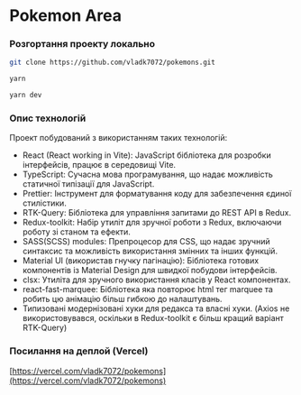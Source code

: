 # Pokemon Area

### Розгортання проекту локально

```bash
git clone https://github.com/vladk7072/pokemons.git
```
```bash
yarn
```
```bash
yarn dev
```

### Опис технологій
Проект побудований з використанням таких технологій:

- React (React working in Vite): JavaScript бібліотека для розробки інтерфейсів, працює в середовищі Vite.
- TypeScript: Сучасна мова програмування, що надає можливість статичної типізації для JavaScript.
- Prettier: Інструмент для форматування коду для забезпечення єдиної стилістики.
- RTK-Query: Бібліотека для управління запитами до REST API в Redux.
- Redux-toolkit: Набір утиліт для зручної роботи з Redux, включаючи роботу зі станом та ефекти.
- SASS(SCSS) modules: Препроцесор для CSS, що надає зручний синтаксис та можливість використання змінних та інших функцій.
- Material UI (використав гнучку пагінацію): Бібліотека готових компонентів із Material Design для швидкої побудови інтерфейсів.
- clsx: Утиліта для зручного використання класів у React компонентах.
- react-fast-marquee: Бібліотека яка повторює html тег marquee та робить цю анімацію більш гибкою до налаштувань.
- Типизовані модернізовані хуки для редакса та власні хуки.
(Axios не використовувався, оскільки в Redux-toolkit є більш кращий варіант RTK-Query)

### Посилання на деплой (Vercel)
[https://vercel.com/vladk7072/pokemons](https://vercel.com/vladk7072/pokemons)
